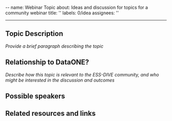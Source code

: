 --
name: Webinar Topic
about: Ideas and discussion for topics for a community webinar
title: ''
labels: 0/idea
assignees: ''

---

## Topic Description
_Provide a brief paragraph describing the topic_


## Relationship to DataONE?
_Describe how this topic is relevant to the ESS-DIVE community, and who might be interested in the discussion and outcomes_


## Possible speakers


## Related resources and links
